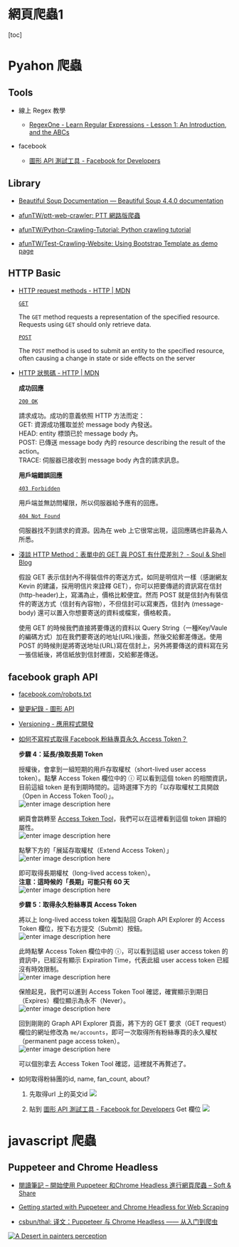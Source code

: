 # 網頁爬蟲1

[toc]
<!-- toc --> 

# Pyahon 爬蟲

## Tools
* 線上 Regex 教學
    * [RegexOne - Learn Regular Expressions - Lesson 1: An Introduction, and the ABCs](https://regexone.com/)

* facebook
    * [圖形 API 測試工具 - Facebook for Developers](https://developers.facebook.com/tools/explorer)

## Library

* [Beautiful Soup Documentation — Beautiful Soup 4.4.0 documentation](https://www.crummy.com/software/BeautifulSoup/bs4/doc/)

* [afunTW/ptt-web-crawler: PTT 網路版爬蟲](https://github.com/afunTW/ptt-web-crawler)

- [afunTW/Python-Crawling-Tutorial: Python crawling tutorial](https://github.com/afunTW/Python-Crawling-Tutorial)

- [afunTW/Test-Crawling-Website: Using Bootstrap Template as demo page](https://github.com/afunTW/Test-Crawling-Website)

## HTTP Basic
* [HTTP request methods - HTTP | MDN](https://developer.mozilla.org/zh-TW/docs/Web/HTTP/Methods)

    [`GET`](https://developer.mozilla.org/en-US/docs/Web/HTTP/Methods/GET)

    The `GET` method requests a representation of the specified resource. Requests using `GET` should only retrieve data.

    [`POST`](https://developer.mozilla.org/en-US/docs/Web/HTTP/Methods/POST)

    The `POST` method is used to submit an entity to the specified resource, often causing a change in state or side effects on the server

* [HTTP 狀態碼 - HTTP | MDN](https://developer.mozilla.org/zh-TW/docs/Web/HTTP/Status)

    __成功回應__

    [`200 OK`](https://developer.mozilla.org/zh-TW/docs/Web/HTTP/Status/200 "The documentation about this has not yet been written; please consider contributing!")

    請求成功。成功的意義依照 HTTP 方法而定：  
    GET: 資源成功獲取並於 message body 內發送。  
    HEAD: entity 標頭已於 message body 內。  
    POST: 已傳送 message body 內的 resource describing the result of the action。  
    TRACE: 伺服器已接收到 message body 內含的請求訊息。

    __用戶端錯誤回應__

    [`403 Forbidden`](https://developer.mozilla.org/zh-TW/docs/Web/HTTP/Status/403 "The documentation about this has not yet been written; please consider contributing!")

    用戶端並無訪問權限，所以伺服器給予應有的回應。

    [`404 Not Found`](https://developer.mozilla.org/zh-TW/docs/Web/HTTP/Status/404 "The documentation about this has not yet been written; please consider contributing!")

    伺服器找不到請求的資源。因為在 web 上它很常出現，這回應碼也許最為人所悉。

* [淺談 HTTP Method：表單中的 GET 與 POST 有什麼差別？ - Soul & Shell Blog](https://blog.toright.com/posts/1203/%E6%B7%BA%E8%AB%87-http-method%EF%BC%9A%E8%A1%A8%E5%96%AE%E4%B8%AD%E7%9A%84-get-%E8%88%87-post-%E6%9C%89%E4%BB%80%E9%BA%BC%E5%B7%AE%E5%88%A5%EF%BC%9F.html)

    假設 GET 表示信封內不得裝信件的寄送方式，如同是明信片一樣（感謝網友 Kevin 的建議，採用明信片來詮釋 GET），你可以把要傳遞的資訊寫在信封(http-header)上，寫滿為止，價格比較便宜。然而 POST 就是信封內有裝信件的寄送方式（信封有內容物），不但信封可以寫東西，信封內 (message-body) 還可以置入你想要寄送的資料或檔案，價格較貴。

    使用 GET 的時候我們直接將要傳送的資料以 Query String（一種Key/Vaule的編碼方式）加在我們要寄送的地址(URL)後面，然後交給郵差傳送。使用 POST 的時候則是將寄送地址(URL)寫在信封上，另外將要傳送的資料寫在另一張信紙後，將信紙放到信封裡面，交給郵差傳送。


## facebook graph API

* [facebook.com/robots.txt](https://www.facebook.com/robots.txt)

* [變更紀錄 - 圖形 API](https://developers.facebook.com/docs/graph-api/changelog)
* [Versioning - 應用程式開發](https://developers.facebook.com/docs/apps/versions)


* [如何不寫程式取得 Facebook 粉絲專頁永久 Access Token？](https://goodjack.blogspot.tw/2017/08/how-to-get-facebook-permanent-page-access-token.html)

    __步驟 4：延長/換取長期 Token__

    授權後，會拿到一組短期的用戶存取權杖（short-lived user access token）。點擊 Access Token 欄位中的 ⓘ 可以看到這個 token 的相關資訊，目前這組 token 是有到期時間的。這時選擇下方的「以存取權杖工具開啟（Open in Access Token Tool）」。  
    ![enter image description here](https://i.imgur.com/soDctZE.png)

    網頁會跳轉至 [Access Token Tool](https://developers.facebook.com/tools/debug/accesstoken)，我們可以在這裡看到這個 token 詳細的屬性。  
    ![enter image description here](https://i.imgur.com/FxakUsw.png)

    點擊下方的「展延存取權杖（Extend Access Token）」  
    ![enter image description here](https://i.imgur.com/emDeKO9.png)

    即可取得長期權杖（long-lived access token）。  
    **注意：這時候的「長期」可能只有 60 天**  
    ![enter image description here](https://i.imgur.com/AS3dT2a.png)

    __步驟 5：取得永久粉絲專頁 Access Token__

    將以上 long-lived access token 複製貼回 Graph API Explorer 的 Access Token 欄位，按下右方提交（Submit）按鈕。  
    ![enter image description here](https://i.imgur.com/V0usIBx.png)

    此時點擊 Access Token 欄位中的 ⓘ，可以看到這組 user access token 的資訊中，已經沒有顯示 Expiration Time，代表此組 user access token 已經沒有時效限制。  
    ![enter image description here](https://i.imgur.com/kWwDKDJ.png)

    保險起見，我們可以進到 Access Token Tool 確認，確實顯示到期日（Expires）欄位顯示為永不（Never）。  
    ![enter image description here](https://i.imgur.com/BiVdZp3.png)

    回到剛剛的 Graph API Explorer 頁面，將下方的 GET 要求（GET request）欄位的網址修改為 `me/accounts`，即可一次取得所有粉絲專頁的永久權杖（permanent page access token）。  
    ![enter image description here](https://i.imgur.com/uMxeVn8.png)

    可以個別拿去 Access Token Tool 確認，這裡就不再贅述了。



* 如何取得粉絲團的id, name, fan_count, about?

    1. 先取得url 上的英文id 
    ![](https://screenshotscdn.firefoxusercontent.com/images/ad696a8d-4d24-4fde-9c8a-8631325d7c3b.png)
    
    2. 貼到 [圖形 API 測試工具 - Facebook for Developers](https://developers.facebook.com/tools/explorer) Get 欄位
    ![](https://screenshotscdn.firefoxusercontent.com/images/ec1479d6-3b99-48b6-9a8f-b85f70c4db70.png)
    
    

# javascript 爬蟲


## Puppeteer and Chrome Headless

- [閱讀筆記 – 開始使用 Puppeteer 和Chrome Headless 進行網頁爬蟲 – Soft & Share](https://softnshare.com/2018/08/29/note-puppeteer-chrome-headless/)

- [Getting started with Puppeteer and Chrome Headless for Web Scraping](https://medium.com/@e_mad_ehsan/getting-started-with-puppeteer-and-chrome-headless-for-web-scrapping-6bf5979dee3e)

- [csbun/thal: 译文：Puppeteer 与 Chrome Headless —— 从入门到爬虫](https://github.com/csbun/thal)

[![A Desert in painters perception](https://github.com/csbun/thal/raw/master/media/desertious.jpg)](https://github.com/csbun/thal/blob/master/media/desertious.jpg)

